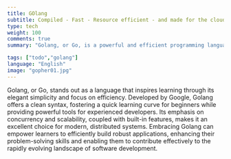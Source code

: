 ```yaml
---
title: GOlang
subtitle: Compiled - Fast - Resource efficient - and made for the cloud
type: tech
weight: 100
comments: true
summary: "Golang, or Go, is a powerful and efficient programming language developed by Google. Known for its simplicity, concurrency support, and speed, Golang fosters rapid development of scalable and reliable software."

tags: ["todo","golang"]
language: "English"
image: "gopher01.jpg"
---
```

Golang, or Go, stands out as a language that inspires learning through its elegant simplicity and focus on efficiency. Developed by Google, Golang offers a clean syntax, fostering a quick learning curve for beginners while providing powerful tools for experienced developers. Its emphasis on concurrency and scalability, coupled with built-in features, makes it an excellent choice for modern, distributed systems. Embracing Golang can empower learners to efficiently build robust applications, enhancing their problem-solving skills and enabling them to contribute effectively to the rapidly evolving landscape of software development.


